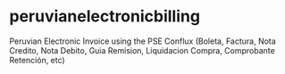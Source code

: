 # peruvianelectronicbilling
Peruvian Electronic Invoice using the PSE Conflux (Boleta, Factura, Nota Credito, Nota Debito, Guia Remision, Liquidacion Compra, Comprobante Retención, etc)

